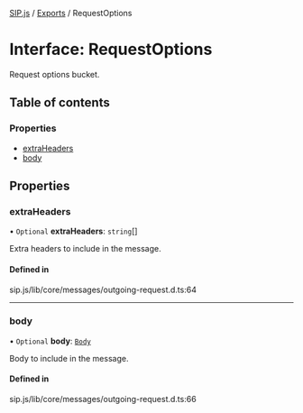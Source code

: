 [SIP.js](../README.md) / [Exports](../modules.md) / RequestOptions

# Interface: RequestOptions

Request options bucket.

## Table of contents

### Properties

- [extraHeaders](RequestOptions.md#extraheaders)
- [body](RequestOptions.md#body)

## Properties

### extraHeaders

• `Optional` **extraHeaders**: `string`[]

Extra headers to include in the message.

#### Defined in

sip.js/lib/core/messages/outgoing-request.d.ts:64

___

### body

• `Optional` **body**: [`Body`](Body.md)

Body to include in the message.

#### Defined in

sip.js/lib/core/messages/outgoing-request.d.ts:66
